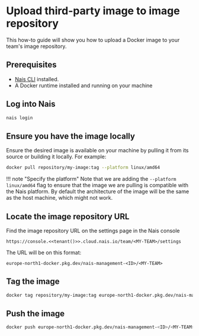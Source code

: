 # Upload third-party image to image repository

This how-to guide will show you how to upload a Docker image to your team's image repository.

## Prerequisites

- [Nais CLI](../../operate/cli/how-to/install.md) installed.
- A Docker runtime installed and running on your machine

## Log into Nais

```bash
nais login
```
## Ensure you have the image locally

Ensure the desired image is available on your machine by pulling it from its source or building it locally. For example:

```bash
docker pull repository/my-image:tag --platform linux/amd64
```

!!! note "Specify the platform"
    Note that we are adding the `--platform linux/amd64` flag to ensure that the image we are pulling is compatible with the Nais platform.
    By default the architecture of the image will be the same as the host machine, which might not work.

## Locate the image repository URL

Find the image repository URL on the settings page in the Nais console

`https://console.<<tenant()>>.cloud.nais.io/team/<MY-TEAM>/settings`

The URL will be on this format:

`europe-north1-docker.pkg.dev/nais-management-<ID>/<MY-TEAM>`

## Tag the image

```bash
docker tag repository/my-image:tag europe-north1-docker.pkg.dev/nais-management-<ID>/<MY-TEAM>/my-image:tag
```

## Push the image

```bash
docker push europe-north1-docker.pkg.dev/nais-management-<ID>/<MY-TEAM>/my-image:tag
```

